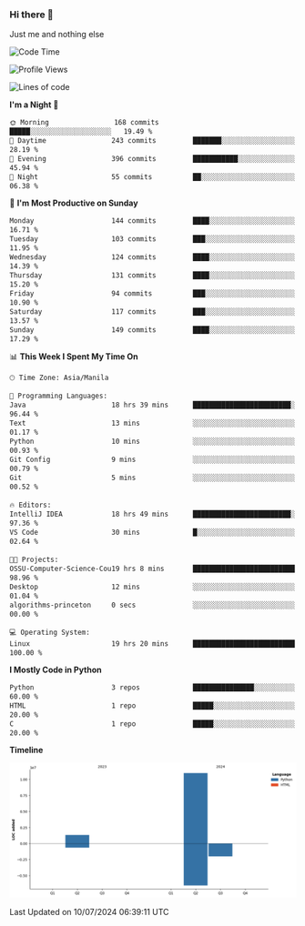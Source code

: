 ### Hi there 👋

Just me and nothing else


<!--START_SECTION:waka-->
![Code Time](http://img.shields.io/badge/Code%20Time-484%20hrs%2058%20mins-blue)

![Profile Views](http://img.shields.io/badge/Profile%20Views-10-blue)

![Lines of code](https://img.shields.io/badge/From%20Hello%20World%20I%27ve%20Written-12.3%20million%20lines%20of%20code-blue)

**I'm a Night 🦉** 

```text
🌞 Morning                168 commits         █████░░░░░░░░░░░░░░░░░░░░   19.49 % 
🌆 Daytime                243 commits         ███████░░░░░░░░░░░░░░░░░░   28.19 % 
🌃 Evening                396 commits         ███████████░░░░░░░░░░░░░░   45.94 % 
🌙 Night                  55 commits          ██░░░░░░░░░░░░░░░░░░░░░░░   06.38 % 
```
📅 **I'm Most Productive on Sunday** 

```text
Monday                   144 commits         ████░░░░░░░░░░░░░░░░░░░░░   16.71 % 
Tuesday                  103 commits         ███░░░░░░░░░░░░░░░░░░░░░░   11.95 % 
Wednesday                124 commits         ████░░░░░░░░░░░░░░░░░░░░░   14.39 % 
Thursday                 131 commits         ████░░░░░░░░░░░░░░░░░░░░░   15.20 % 
Friday                   94 commits          ███░░░░░░░░░░░░░░░░░░░░░░   10.90 % 
Saturday                 117 commits         ███░░░░░░░░░░░░░░░░░░░░░░   13.57 % 
Sunday                   149 commits         ████░░░░░░░░░░░░░░░░░░░░░   17.29 % 
```


📊 **This Week I Spent My Time On** 

```text
🕑︎ Time Zone: Asia/Manila

💬 Programming Languages: 
Java                     18 hrs 39 mins      ████████████████████████░   96.44 % 
Text                     13 mins             ░░░░░░░░░░░░░░░░░░░░░░░░░   01.17 % 
Python                   10 mins             ░░░░░░░░░░░░░░░░░░░░░░░░░   00.93 % 
Git Config               9 mins              ░░░░░░░░░░░░░░░░░░░░░░░░░   00.79 % 
Git                      5 mins              ░░░░░░░░░░░░░░░░░░░░░░░░░   00.52 % 

🔥 Editors: 
IntelliJ IDEA            18 hrs 49 mins      ████████████████████████░   97.36 % 
VS Code                  30 mins             █░░░░░░░░░░░░░░░░░░░░░░░░   02.64 % 

🐱‍💻 Projects: 
OSSU-Computer-Science-Cou19 hrs 8 mins       █████████████████████████   98.96 % 
Desktop                  12 mins             ░░░░░░░░░░░░░░░░░░░░░░░░░   01.04 % 
algorithms-princeton     0 secs              ░░░░░░░░░░░░░░░░░░░░░░░░░   00.00 % 

💻 Operating System: 
Linux                    19 hrs 20 mins      █████████████████████████   100.00 % 
```

**I Mostly Code in Python** 

```text
Python                   3 repos             ███████████████░░░░░░░░░░   60.00 % 
HTML                     1 repo              █████░░░░░░░░░░░░░░░░░░░░   20.00 % 
C                        1 repo              █████░░░░░░░░░░░░░░░░░░░░   20.00 % 
```



**Timeline**

![Lines of Code chart](https://raw.githubusercontent.com/brutist/brutist/main/assets/bar_graph.png)


 Last Updated on 10/07/2024 06:39:11 UTC
<!--END_SECTION:waka-->

